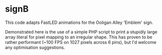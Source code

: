 # signB

This code adapts FastLED animations for the Ooligan Alley 'Emblem' sign.

Demonstrated here is the use of a simple PHP script to print a stupidly large array literal for pixel mapping
to an irregular shape. This has proven to be rather performant (~100 FPS on 1027 pixels across 6 pins), but I'd welcome any optimisation suggestions.
